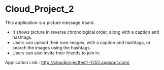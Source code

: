 Cloud_Project_2
===============
This application is a picture message board.
* It shows picture in reverse chronological order, along with a caption and hashtags.
* Users can upload their own images, with a caption and hashtags, or search the images using the hashtags.
* Users can also invite their friends to join in.

Application Link : http://cloudprojecttest1-1252.appspot.com/